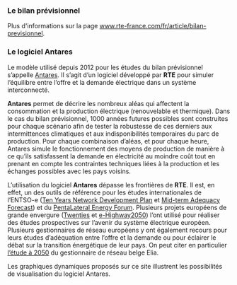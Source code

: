 ### Le bilan prévisionnel

Plus d'informations sur la page <a href="http://www.rte-france.com/fr/article/bilan-previsionnel" target="_blank">www.rte-france.com/fr/article/bilan-previsionnel</a>.


### Le logiciel Antares

Le modèle utilisé depuis 2012 pour les études du bilan prévisionnel s’appelle <a href="https://antares.rte-france.com/?page_id=99&lang=en" target="_blank">Antares</a>. Il s’agit d’un logiciel développé par **RTE** pour simuler l’équilibre entre l’offre et la demande électrique dans un système interconnecté.

**Antares** permet de décrire les nombreux aléas qui affectent la consommation et la production électrique (renouvelable et thermique). Dans le cas du bilan prévisionnel, 1000 années futures possibles sont construites pour chaque scénario afin de tester la robustesse de ces derniers aux intermittences climatiques et aux indisponibilités temporaires du parc de production.
Pour chaque combinaison d’aléas, et pour chaque heure, Antares simule le fonctionnement des moyens de production de manière à ce qu’ils satisfassent la demande en électricité au moindre coût tout en prenant en compte les contraintes techniques liées à la production et les échanges possibles avec les pays voisins.


L’utilisation du logiciel **Antares** dépasse les frontières de **RTE**. Il est, en effet, un des outils de référence pour les études internationales de l’ENTSO-e (<a href="https://www.entsoe.eu/major-projects/ten-year-network-development-plan/ten%20year%20network%20development%20plan%202016/Pages/default.aspx" target="_blank">Ten Years Network Development Plan</a> et <a href="https://www.entsoe.eu/outlooks/maf/Pages/default.aspx" target="_blank">Mid-term Adequacy Forecast</a>) et du <a href="http://www.benelux.int/files/1615/1749/6861/2018-01-31_-_2nd_PLEF_GAA_report.pdf" target="_blank">PentaLateral Energy Forum</a>. Plusieurs projets européens de grande envergure (<a href="http://www.ewea.org/fileadmin/files/library/publications/reports/Twenties_report_short.pdf" target="_blank">Twenties</a> et <a href="http://www.e-highway2050.eu/e-highway2050/" target="_blank">e-Highway2050</a>) l’ont utilisé pour réaliser des études prospectives sur l’avenir du système électrique européen.
Plusieurs gestionnaires de réseau européens y ont également recours pour leurs études d’adéquation entre l’offre et la demande ou pour éclairer le débat sur la transition énergétique de leur pays. On peut citer en particulier <a href="http://www.elia.be/~/media/files/Elia/About-Elia/Studies/20171114_ELIA_4584_AdequacyScenario.pdf" target="_blank">l’étude à 2050</a> du gestionnaire de réseau belge Elia.

Les  graphiques dynamiques proposés sur ce site illustrent les possibilités de visualisation du logiciel Antares.

